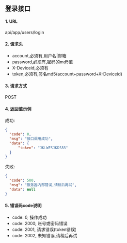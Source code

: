 ## 登录接口

#### 1. URL

api/app/users/login

#### 2. 请求头

- account,必须有,用户名|邮箱
- password,必须有,密码的md5值
- X-Deviceid,必须有
- token,必须有,签名md5(account+password+X-Deviceid)

#### 3. 请求方式

POST

#### 4. 返回值示例

成功:
```json
{
  "code": 0,
  "msg": "接口调用成功",
  "data": {
      "token": "JKLWESJKDS83"
  }
}
```

失败:
```json
{
  "code": 500,
  "msg": "服务器内部错误,请稍后再试",
  "data": null
}
```

#### 5. 错误码code说明

- code: 0, 操作成功
- code: 2000, 账号或密码错误
- code: 2001, 请求错误(token错误)
- code: 2002, 未知错误,请稍后再试